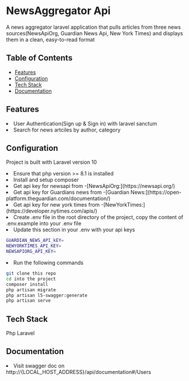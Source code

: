 # NewsAggregator Api
 A news aggregator laravel application that pulls articles from three news sources(NewsApiOrg, Guardian News Api, New York Times) and displays them in a clean, easy-to-read format

## Table of Contents

* [Features](#Features)
* [Configuration](#Configuration)
* [Tech Stack](#Tech%Stack)
* [Documentation](#Documentation)

## Features
<li> User Authentication(Sign up & Sign in) with laravel sanctum</li>
<li>Search for news artciles by author, category </li>



## Configuration

Project is built with Laravel version 10

<li>Ensure that php version >= 8.1 is installed</li>
<li>Install and setup composer</li>
<li>Get api key for newsapi from -[NewsApiOrg:](https://newsapi.org/)</li>
<li>Get api key for Guardians news from -[Guardian News:](https://open-platform.theguardian.com/documentation/)</li>
<li>Get api key for new york times from -[NewYorkTimes:](https://developer.nytimes.com/apis/)</li>

<li>Create .env file in the root directory of the project, copy the content of .env.example into your .env file</li>

<li>Update this section in your .env with your api keys</li>

```bash
GUARDIAN_NEWS_API_kEY=
NEWYORKTIMES_API_KEY=
NEWSAPIORG_API_KEY=
```

<li>Run the following commands</li>

```bash
git clone this repo
cd into the project
composer install
php artisan migrate
php artisan l5-swagger:generate
php artisan serve
```

## Tech Stack
Php Laravel

## Documentation

<li>Visit swagger doc on http://{LOCAL_HOST_ADDRESS}/api/documentation#/Users</li>
